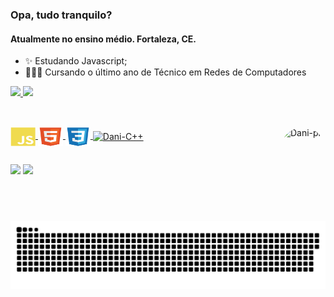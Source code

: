 ### Opa, tudo tranquilo?

#### Atualmente no ensino médio. Fortaleza, CE.

- ✨ Estudando Javascript;
- 👨🏽‍💻 Cursando o último ano de Técnico em Redes de Computadores

<div align="left">
  <a href="https://github.com/PLucaM">
  <img height="180em" src="https://github-readme-stats.vercel.app/api?username=PLucaM&show_icons=true&theme=dark&include_all_commits=true&count_private=true"/>
  <img height="180em" src="https://github-readme-stats.vercel.app/api/top-langs/?username=PLucaM&layout=compact&langs_count=7&theme=dark"/>
</div>

  ##
  
  <div style="display: inline_block"><br>
  <img align="center" alt="Dani-Js" height="30" width="40" src="https://raw.githubusercontent.com/devicons/devicon/master/icons/javascript/javascript-plain.svg">
  <img align="center" alt="Dani-HTML" height="30" width="40" src="https://raw.githubusercontent.com/devicons/devicon/master/icons/html5/html5-original.svg">
  <img align="center" alt="Dani-CSS" height="30" width="40" src="https://raw.githubusercontent.com/devicons/devicon/master/icons/css3/css3-original.svg">
  <img align="center" alt="Dani-C++" height="30" width="40" src="https://cdn.jsdelivr.net/gh/devicons/devicon/icons/cplusplus/cplusplus-original.svg" />
  <img align="right" alt="Dani-pic" height="150" style="border-radius:50px;" src="https://i.imgur.com/3FUQAOc.png">
</div>

   
  ##
 
<div> 
   <a href="https://instagram.com/p.luca_melo" target="_blank"><img src="https://img.shields.io/badge/-Instagram-%23E4405F?style=for-the-badge&logo=instagram&logoColor=white" target="_blank"></a>
  <!-- <a href="https://discord.gg/pDbY76q8Qf" target="_blank"><img src="https://img.shields.io/badge/Discord-7289DA?style=for-the-badge&logo=discord&logoColor=white" target="_blank"></a>-->
  <a href = "mailto:pedrolucamelo2016@gmail"><img src="https://img.shields.io/badge/-Gmail-%23333?style=for-the-badge&logo=gmail&logoColor=Black" target="_blank"></a>
 
  ![Snake animation](https://github.com/PLucaM/PLucaM/blob/output/github-contribution-grid-snake.svg)
 
</div>


